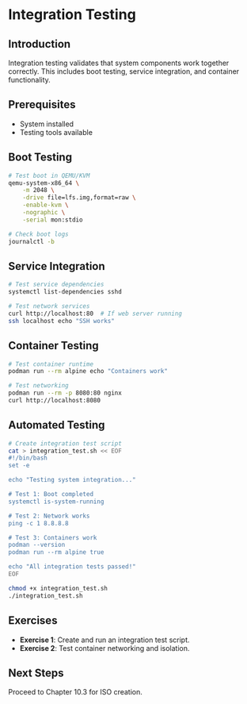 # Integration Testing

## Introduction

Integration testing validates that system components work together correctly. This includes boot testing, service integration, and container functionality.

## Prerequisites

- System installed
- Testing tools available

## Boot Testing

```bash
# Test boot in QEMU/KVM
qemu-system-x86_64 \
    -m 2048 \
    -drive file=lfs.img,format=raw \
    -enable-kvm \
    -nographic \
    -serial mon:stdio

# Check boot logs
journalctl -b
```

## Service Integration

```bash
# Test service dependencies
systemctl list-dependencies sshd

# Test network services
curl http://localhost:80  # If web server running
ssh localhost echo "SSH works"
```

## Container Testing

```bash
# Test container runtime
podman run --rm alpine echo "Containers work"

# Test networking
podman run --rm -p 8080:80 nginx
curl http://localhost:8080
```

## Automated Testing

```bash
# Create integration test script
cat > integration_test.sh << EOF
#!/bin/bash
set -e

echo "Testing system integration..."

# Test 1: Boot completed
systemctl is-system-running

# Test 2: Network works
ping -c 1 8.8.8.8

# Test 3: Containers work
podman --version
podman run --rm alpine true

echo "All integration tests passed!"
EOF

chmod +x integration_test.sh
./integration_test.sh
```

## Exercises

- **Exercise 1**: Create and run an integration test script.
- **Exercise 2**: Test container networking and isolation.

## Next Steps

Proceed to Chapter 10.3 for ISO creation.
